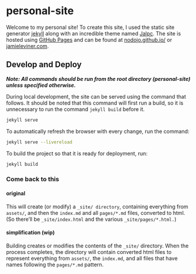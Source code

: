 # personal-site

Welcome to my personal site!
To create this site, I used the static site generator
[jekyll](https://jekyllrb.com/) along with an incredible theme named
[Jalpc](https://github.com/jarrekk/Jalpc). The site is hosted using
[GitHub Pages](https://pages.github.com/) and can be found at
[nodojo.github.io/](https://nodojo.github.io/) or
[jamieleviner.com](https://www.jamieleviner.com/).

## Develop and Deploy

***Note: All commands should be run from the root directory (personal-site) unless specified otherwise.***

During local development, the site can be served using the command that follows.
It should be noted that this command will first run a build, so it is
unnecessary to run the command `jekyll build` before it.

```bash
jekyll serve
```

To automatically refresh the browser with every change, run the command:

```bash
jekyll serve --livereload
```

To build the project so that it is ready for deployment, run:

```bash
jekyll build
```

### Come back to this

#### original

This will create (or modify) a `_site/ directory`, containing everything from `assets/`, and then the `index.md` and all `pages/*.md` files, converted to html. (So there’ll be `_site/index.html` and the various `_site/pages/*.html.`)

#### simplification (wip)

Building creates or modifies the contents of the `_site/` directory.
When the process completes, the directory will contain converted html
files to represent everything from `assets/`, the `index.md`, and all
files that have names following the `pages/*.md` pattern.
